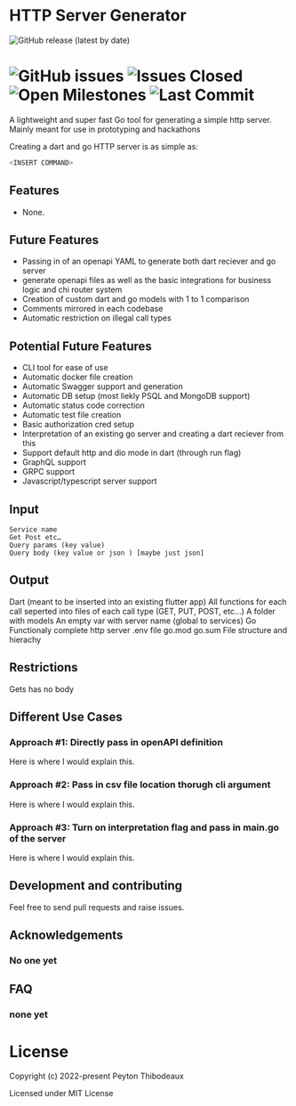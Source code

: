 # HTTP Server Generator
![GitHub release (latest by date)](https://img.shields.io/github/v/release/Peyton232/HTTPServerGenerator?display_name=tag)
<!-- [![Build status of the master branch on Linux/OSX](https://img.shields.io/travis/Martinsos/edlib/master?label=Linux%20%2F%20OSX%20build)](https://travis-ci.com/Martinsos/edlib)
[![Build status of the master branch on Windows](https://img.shields.io/appveyor/build/Martinsos/edlib/master?label=Windows%20build)](https://ci.appveyor.com/project/Martinsos/edlib/branch/master) -->
![GitHub issues](https://img.shields.io/github/issues-raw/Peyton232/HTTPServerGenerator)
![Issues Closed](https://img.shields.io/github/issues-closed/Peyton232/HTTPServerGenerator?display_name=tag)
![Open Milestones](https://img.shields.io/github/milestones/open/Peyton232/HTTPServerGenerator)
![Last Commit](https://img.shields.io/github/last-commit/Peyton232/HTTPServerGenerator)
=====

A lightweight and super fast Go tool for generating a simple http server. Mainly meant for use in prototyping and hackathons

Creating a dart and go HTTP server is as simple as:
```c
<INSERT COMMAND>
```

## Features
* None.

## Future Features
* Passing in of an openapi YAML to generate both dart reciever and go server
* generate openapi files as well as the basic integrations for business logic and chi router system 
* Creation of custom dart and go models with 1 to 1 comparison 
* Comments mirrored in each codebase 
* Automatic restriction on illegal call types 

## Potential Future Features
* CLI tool for ease of use 
* Automatic docker file creation
* Automatic Swagger support and generation
* Automatic DB setup (most liekly PSQL and MongoDB support)
* Automatic status code correction
* Automatic test file creation
* Basic authorization cred setup
* Interpretation of an existing go server and creating a dart reciever from this 
* Support default http and dio mode in dart (through run flag)
* GraphQL support 
* GRPC support 
* Javascript/typescript server support

## Input
    Service name 
    Get Post etc…
    Query params (key value)
    Query body (key value or json ) [maybe just json]

## Output
  Dart (meant to be inserted into an existing flutter app)
    All functions for each call seperted into files of each call type (GET, PUT, POST, etc...)
    A folder with models
    An empty var with server name (global to services)
  Go 
    Functionaly complete http server
    .env file 
    go.mod 
    go.sum
    File structure and hierachy

## Restrictions
Gets has no body 

## Different Use Cases

### Approach #1: Directly pass in openAPI definition
Here is where I would explain this. 

### Approach #2: Pass in csv file location thorugh cli argument 
Here is where I would explain this. 

### Approach #3: Turn on interpretation flag and pass in main.go of the server
Here is where I would explain this. 

## Development and contributing
Feel free to send pull requests and raise issues.

## Acknowledgements

### No one yet

## FAQ

### none yet

# License

Copyright (c) 2022-present Peyton Thibodeaux

Licensed under MIT License
